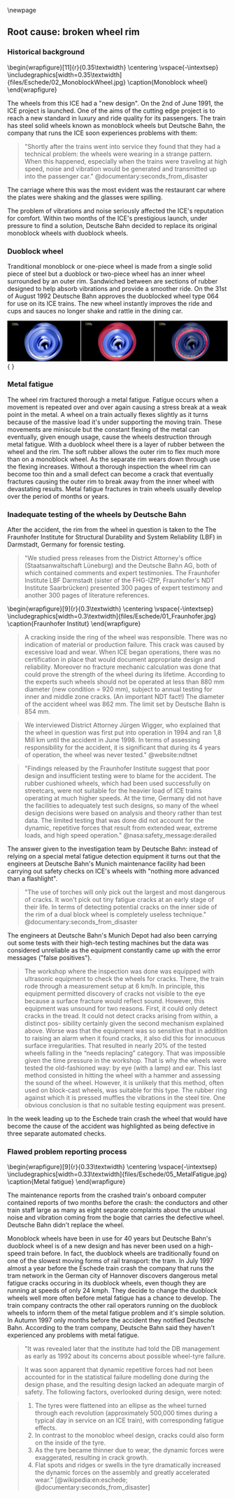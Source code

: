 \newpage

## Root cause: broken wheel rim

### Historical background

\begin{wrapfigure}[11]{r}{0.35\textwidth}
\centering
\vspace{-\intextsep}
\includegraphics[width=0.35\textwidth]{files/Eschede/02_MonoblockWheel.jpg}
\caption{Monoblock wheel}
\end{wrapfigure}

The wheels from this ICE had a "new design". On the 2nd of June 1991, the ICE
project is launched. One of the aims of the cutting edge project is to reach
a new standard in luxury and ride quality for its passengers. The train has
steel solid wheels known as monoblock wheels but Deutsche Bahn, the company that runs the ICE soon experiences problems with them:

> "Shortly after the trains went into service they found that they had a
technical problem: the wheels were wearing in a strange pattern.
When this happened, especially when the trains were traveling at high speed,
noise and vibration would be generated and transmitted up into the passenger
car." @documentary:seconds_from_disaster

The carriage where this was the most evident was the restaurant car where
the plates were shaking and the glasses were spilling.

The problem of vibrations and noise seriously affected the ICE's reputation for comfort. Within two months of the ICE's prestigious launch, under pressure to
find a solution, Deutsche Bahn decided to replace its original monoblock wheels
with duoblock wheels.

### Duoblock wheel

Tranditional monoblock or one-piece wheel is made from a
single solid piece of steel but a duoblock or two-piece wheel has an inner
wheel surrounded by an outer rim. Sandwiched between are sections of rubber
designed to help absorb vibrations and provide a smoother ride. On the 31st of
August 1992 Deutsche Bahn approves the duoblocked wheel type 064 for use on
its ICE trains. The new wheel instantly improves the ride and cups and sauces
no longer shake and rattle in the dining car.

![Duoblock wheel](files/Eschede/DuoblockWheel.jpg "Duoblock wheel"){ }

### Metal fatigue

The wheel rim fractured thorough a metal fatigue. Fatigue occurs when a movement
is repeated over and over again causing a stress break at a weak point in the
metal. A wheel on a train actually flexes slightly as it turns because of the
massive load it's under supporting the moving train. These movements are
miniscule but the constant flexing of the metal can eventually, given enough
usage, cause the wheels destruction through metal fatigue. With a duoblock
wheel there is a layer of rubber between the wheel and the rim. The soft rubber
allows the outer rim to flex much more than on a monoblock wheel. As the
separate rim wears down through use the flexing increases. Without a thorough
inspection the wheel rim can become too thin and a small defect can become a
crack that eventually fractures causing the outer rim to break away from the
inner wheel with devastating results. Metal fatigue fractures in train wheels
usually develop over the period of months or years.

### Inadequate testing of the wheels by Deutsche Bahn

After the accident, the rim from the wheel in question
is taken to the The Fraunhofer Institute for Structural Durability and System
Reliability (LBF) in Darmstadt, Germany for forensic testing.

> "We studied press releases from the District Attorney's office
(Staatsanwaltschaft Lüneburg) and the Deutsche Bahn AG, both of which contained
comments and expert testimonies. The Fraunhofer Institute LBF Darmstadt (sister
of the FHG-IZfP, Fraunhofer's NDT Institute Saarbrücken) presented 300 pages of expert testimony and another 300 pages of literature references.

\begin{wrapfigure}[9]{r}{0.3\textwidth}
\centering
\vspace{-\intextsep}
\includegraphics[width=0.3\textwidth]{files/Eschede/01_Fraunhofer.jpg}
\caption{Fraunhofer Institut}
\end{wrapfigure}

> A cracking inside the ring of the wheel was responsible. There was no
indication of material or production failure. This crack was caused by excessive
load and wear. When ICE began operations, there was no certification in place
that would document appropriate design and reliability. Moreover no fracture
mechanic calculation was done that could prove the strength of the wheel during
its lifetime. According to the experts such wheels should not be operated at
less than 880 mm diameter (new condition = 920 mm), subject to annual testing
for inner and middle zone cracks. (An important NDT fact!) The diameter of the
accident wheel was 862 mm. The limit set by Deutsche Bahn is 854 mm.

> We interviewed District Attorney Jürgen Wigger, who explained that the wheel
in question was first put into operation in 1994 and ran 1,8 Mill km until the
accident in June 1998. In terms of assessing responsibility for the accident, it
is significant that during its 4 years of operation, the wheel was never tested." @website:ndtnet

> "Findings released by the Fraunhofer Institute suggest that poor design and
insufficient testing were to blame for the accident. The rubber cushioned wheels,
which had been used successfully on streetcars, were not suitable for the heavier
load of ICE trains operating at much higher speeds. At the time, Germany did not
have the facilities to adequately test such designs, so many of the wheel design
decisions were based on analysis and theory rather than test data. The limited
testing that was done did not account for the dynamic, repetitive forces that
result from extended wear, extreme loads, and high speed operation." @nasa:safety_message:derailed

The answer given to the investigation team by Deutsche Bahn: instead of relying
on a special metal fatigue detection equipment it turns out that the engineers
at Deutsche Bahn's Munich maintenance facility had been carrying out safety
checks on ICE's wheels with "nothing more advanced than a flashlight".

> "The use of torches will only pick out the largest and most dangerous of
cracks. It won't pick out tiny fatigue cracks at an early stage of their life.
In terms of detecting potential cracks on the inner side of the rim of
a dual block wheel is completely useless technique." @documentary:seconds_from_disaster

The engineers at Deutsche Bahn's Munich Depot had also been carrying out some
tests with their high-tech testing machines but the data was considered
unreliable as the equipment constantly came up with the error messages ("false
positives").

> The workshop where the inspection was done was equipped with ultrasonic equipment to check the wheels for cracks. There, the train rode through a measurement setup at 6 km/h. In principle, this equipment permitted discovery of cracks not visible to the eye because a surface fracture would reflect sound. However, this equipment was unsound for two reasons. First, it could only detect cracks in the tread. It could not detect cracks arising from within, a distinct pos- sibility certainly given the second mechanism explained above. Worse was that the equipment was so sensitive that in addition to raising an alarm when it found cracks, it also did this for innocuous surface irregularities. That resulted in nearly 20% of the tested wheels falling in the “needs replacing” category. That was impossible given the time pressure in the workshop. That is why the wheels were tested the old-fashioned way: by eye (with a lamp) and ear. This last method consisted in hitting the wheel with a hammer and assessing the sound of the wheel. However, it is unlikely that this method, often used on block-cast wheels, was suitable for this type. The rubber ring against which it is pressed muffles the vibrations in the steel tire. One obvious conclusion is that no suitable testing equipment was present.

In the week leading up to the Eschede train crash the wheel that would have
become the cause of the accident was highlighted as being defective in three
separate automated checks.

### Flawed problem reporting process

\begin{wrapfigure}[9]{r}{0.33\textwidth}
\centering
\vspace{-\intextsep}
\includegraphics[width=0.33\textwidth]{files/Eschede/05_MetalFatigue.jpg}
\caption{Metal fatigue}
\end{wrapfigure}

The maintenance reports from the crashed
train's onboard computer contained reports of two months before the crash: the
conductors and other train staff large as many as eight separate complaints
about the unusual noise and vibration coming from the bogie that carries the
defective wheel. Deutsche Bahn didn't replace the wheel.

Monoblock wheels have been in use for 40 years but Deutsche Bahn's duoblock
wheel is of a new design and has never been used on a high-speed train before.
In fact, the duoblock wheels are traditionally found on one of the slowest
moving forms of rail transport: the tram. In July 1997 almost a year before
the Eschede train crash the company that runs the tram network in the German
city of Hannover discovers dangerous metal fatigue cracks occuring in its
duoblock wheels, even though they are running at speeds of only 24 kmph. They
decide to change the duoblock wheels well more often before metal fatigue has
a chance to develop. The train company contracts the other rail operators
running on the duoblock wheels to inform them of the metal fatigue problem and
it's simple solution. In Autumn 1997 only months before the accident they
notified Deutsche Bahn. According to the tram company, Deutsche Bahn said they
haven't experienced any problems with metal fatigue.

> "It was revealed later that the institute had told the DB management as early as 1992 about its concerns about possible wheel-tyre failure.

> It was soon apparent that dynamic repetitive forces had not been accounted for in the statistical failure modelling done during the design phase, and the resulting design lacked an adequate margin of safety. The following factors, overlooked during design, were noted:

> 1. The tyres were flattened into an ellipse as the wheel turned through each revolution (approximately 500,000 times during a typical day in service on an ICE train), with corresponding fatigue effects.
> 2. In contrast to the monobloc wheel design, cracks could also form on the inside of the tyre.
> 3. As the tyre became thinner due to wear, the dynamic forces were exaggerated, resulting in crack growth.
> 4. Flat spots and ridges or swells in the tyre dramatically increased the dynamic forces on the assembly and greatly accelerated wear." [@wikipedia:en:eschede; @documentary:seconds_from_disaster]
